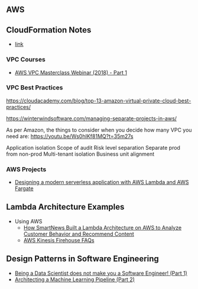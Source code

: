 ## AWS

## CloudFormation Notes

- [link](link)

### VPC Courses

- [AWS VPC Masterclass Webinar (2018) - Part 1](https://www.youtube.com/watch?v=LX5lHYGFcnA&ab_channel=EICITLearning)

### VPC Best Practices

https://cloudacademy.com/blog/top-13-amazon-virtual-private-cloud-best-practices/

https://winterwindsoftware.com/managing-separate-projects-in-aws/

As per Amazon, the things to consider when you decide how many VPC you need are:
https://youtu.be/Ws0hIKf81MQ?t=35m27s

Application isolation
Scope of audit
Risk level separation
Separate prod from non-prod
Multi-tenant isolation
Business unit alignment

### AWS Projects

- [Designing a modern serverless application with AWS Lambda and AWS Fargate](https://medium.com/containers-on-aws/designing-a-modern-serverless-application-with-aws-lambda-and-aws-fargate-83f4c5fac573)

## Lambda Architecture Examples

- Using AWS
  - [How SmartNews Built a Lambda Architecture on AWS to Analyze Customer Behavior and Recommend Content](https://aws.amazon.com/blogs/big-data/how-smartnews-built-a-lambda-architecture-on-aws-to-analyze-customer-behavior-and-recommend-content)
  - [AWS Kinesis Firehouse FAQs](https://aws.amazon.com/kinesis/data-firehose/faqs/)

## Design Patterns in Software Engineering

- [Being a Data Scientist does not make you a Software Engineer! (Part 1)](https://towardsdatascience.com/being-a-data-scientist-does-not-make-you-a-software-engineer-c64081526372)
- [Architecting a Machine Learning Pipeline (Part 2)](https://towardsdatascience.com/architecting-a-machine-learning-pipeline-a847f094d1c7)
